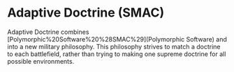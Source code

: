 # Adaptive Doctrine (SMAC)

Adaptive Doctrine combines [Polymorphic%20Software%20%28SMAC%29](Polymorphic Software) and into a new military philosophy. This philosophy strives to match a doctrine to each battlefield, rather than trying to making one supreme doctrine for all possible environments.
